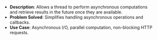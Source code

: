- **Description**: Allows a thread to perform asynchronous computations and retrieve results in the future once they are available.
- **Problem Solved**: Simplifies handling asynchronous operations and callbacks.
- **Use Case**: Asynchronous I/O, parallel computation, non-blocking HTTP requests.

